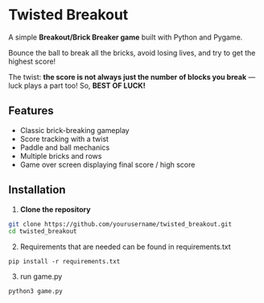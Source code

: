 # Twisted Breakout

A simple **Breakout/Brick Breaker game** built with Python and Pygame.  

Bounce the ball to break all the bricks, avoid losing lives, and try to get the highest score!  

The twist: **the score is not always just the number of blocks you break** — luck plays a part too! So, **BEST OF LUCK!**

## Features
- Classic brick-breaking gameplay
- Score tracking with a twist
- Paddle and ball mechanics
- Multiple bricks and rows
- Game over screen displaying final score / high score

## Installation

1. **Clone the repository**
```bash
git clone https://github.com/yourusername/twisted_breakout.git
cd twisted_breakout

```


 2. Requirements that are needed
 can be found in requirements.txt
```
pip install -r requirements.txt
```


3. run game.py
```bash
python3 game.py
```

